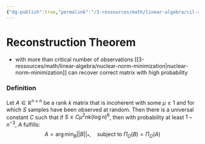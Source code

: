 ```yaml
---
{"dg-publish":true,"permalink":"/3-ressources/math/linear-algebra/cil-reconstruction-theorem/","tags":["math/linear-algebra, eth/cil/theory"],"created":"","updated":""}
---
```


# Reconstruction Theorem
- with more than critical number of observations [[3-ressources/math/linear-algebra/nuclear-norm-minimization\|nuclear-norm-minimization]] can recover correct matrix with high probability

### Definition
Let $A \in \mathbb{R}^{n \times n}$ be a rank $k$ matrix that is incoherent with some $\mu \geq 1$ and for which $S$ samples have been observed at random. Then there is a universal constant $C$ such that if $S \geq C \mu^2 nk(\log n)^6$, then with probability at least $1-n^{-3}$, $A$ fulfills:
$$A = \arg\min_{B} \lvert \lvert B \rvert  \rvert_{*}, \quad \text{subject to } \Pi_{\Omega}(B) = \Pi_{\Omega}(A)$$
